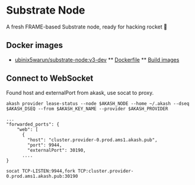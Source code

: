 # Substrate Node

A fresh FRAME-based Substrate node, ready for hacking rocket :rocket:

## Docker images

* [ubinix5warun/substrate-node:v3-dev](https://hub.docker.com/layers/166944139/ubinix5warun/substrate-node/v3-dev/images/sha256-a2561b52172e902d4d63b265ba3379b53b633fc1b4289e3ed15ad35aa1146fde?context=repo)
** [Dockerfile](https://github.com/ubinix-warun/substrate-node-template/blob/gr11-hackathon/container/Dockerfile)
** [Build images](https://github.com/ubinix-warun/substrate-node-template/blob/gr11-hackathon/build-image.sh)

## Connect to WebSocket

Found host and externalPort from akask, use socat to proxy.

```
akash provider lease-status --node $AKASH_NODE --home ~/.akash --dseq $AKASH_DSEQ --from $AKASH_KEY_NAME --provider $AKASH_PROVIDER

...
"forwarded_ports": {
    "web": [
      {
        "host": "cluster.provider-0.prod.ams1.akash.pub",
        "port": 9944,
        "externalPort": 30190,
      ....
}
```

```
socat TCP-LISTEN:9944,fork TCP:cluster.provider-0.prod.ams1.akash.pub:30190
```